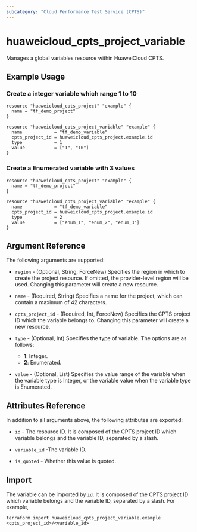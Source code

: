 ```yaml
---
subcategory: "Cloud Performance Test Service (CPTS)"
---
```


# huaweicloud_cpts_project_variable

Manages a global variables resource within HuaweiCloud CPTS.

## Example Usage

### Create a integer variable which range 1 to 10

```hcl
resource "huaweicloud_cpts_project" "example" {
  name = "tf_demo_project"
}

resource "huaweicloud_cpts_project_variable" "example" {
  name            = "tf_demo_variable"
  cpts_project_id = huaweicloud_cpts_project.example.id
  type            = 1
  value           = ["1", "10"]
}
```

### Create a Enumerated variable with 3 values

```hcl
resource "huaweicloud_cpts_project" "example" {
  name = "tf_demo_project"
}

resource "huaweicloud_cpts_project_variable" "example" {
  name            = "tf_demo_variable"
  cpts_project_id = huaweicloud_cpts_project.example.id
  type            = 2
  value           = ["enum_1", "enum_2", "enum_3"]
}
```

## Argument Reference

The following arguments are supported:

* `region` - (Optional, String, ForceNew) Specifies the region in which to create the project resource. If omitted, the
  provider-level region will be used. Changing this parameter will create a new resource.

* `name` - (Required, String) Specifies a name for the project, which can contain a maximum of 42 characters.

* `cpts_project_id` - (Required, Int, ForceNew) Specifies the CPTS project ID which the variable belongs to.
 Changing this parameter will create a new resource.

* `type` - (Optional, Int) Specifies the type of variable. The options are as follows:
  + **1**: Integer.
  + **2**: Enumerated.

* `value` - (Optional, List) Specifies the value range of the variable when the variable type is Integer,
 or the variable value when the variable type is Enumerated.

## Attributes Reference

In addition to all arguments above, the following attributes are exported:

* `id` - The resource ID. It is composed of the CPTS project ID which variable belongs and the variable ID,
 separated by a slash.

* `variable_id` -The variable ID.

* `is_quoted` - Whether this value is quoted.

## Import

The variable can be imported by `id`. It is composed of the CPTS project ID which variable belongs and the variable ID,
 separated by a slash. For example,

```
terraform import huaweicloud_cpts_project_variable.example <cpts_project_id>/<variable_id>
```
